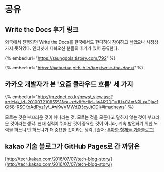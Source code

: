 # 공유

## Write the Docs 후기 링크 

외국에서 진행되던 Write the Docs를 한국에서도 한다하여 참여하고 싶었으나 사정상 가지 못하였다. 인터넷에 다녀오신 분들의 후기가 있어 공유한다.

{% embed url="https://seungdols.tistory.com/792" %}

{% embed url="https://taetaetae.github.io/tags/write-the-docs/" %}

## 카카오 개발자가 본 '요즘 클라우드 흐름' 세 가지

{% embed url="http://m.zdnet.co.kr/news\_view.asp?article\_id=20190721085551&re=zdk&fbclid=IwAR2QOu1UaC4stNRLseCjac1Gi58-RSCKxAdPyz1y\_AwKwVMWdZt3cyJtCDI\#imadnews" %}



모르는 것은 부끄러운 것이 아니라는 것. 모르는 것을 모른다고 말하지 않는 것이 부끄러운 것이라는 생각. 현재 실력이 뛰어난 것이 중요한 것이 아니라, 계속 발전하기 위한 노력을 하느냐 안 하느냐가 더 중요한 것이라는 생각. \[출처: [우아한 형제들 기술블로그](http://woowabros.github.io/woowabros/2016/06/30/woowabros_cto.html)\]

## kakao 기술 블로그가 GitHub Pages로 간 까닭은

[http://tech.kakao.com/2016/07/07/tech-blog-story/](http://tech.kakao.com/2016/07/07/tech-blog-story/)




